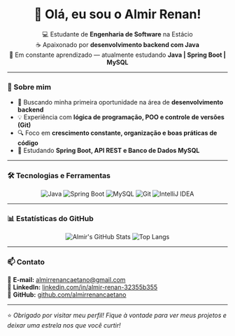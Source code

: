 <h1 align="center">👋 Olá, eu sou o Almir Renan!</h1>

<p align="center">
  💻 Estudante de <strong>Engenharia de Software</strong> na Estácio  
  <br>
  ☕ Apaixonado por <strong>desenvolvimento backend com Java</strong>  
  <br>
  🚀 Em constante aprendizado — atualmente estudando <strong>Java | Spring Boot | MySQL</strong>
</p>

---

### 🧩 Sobre mim

- 🎯 Buscando minha primeira oportunidade na área de **desenvolvimento backend**  
- 💡 Experiência com **lógica de programação, POO e controle de versões (Git)**  
- 🔍 Foco em **crescimento constante, organização e boas práticas de código**  
- 🧠 Estudando **Spring Boot, API REST e Banco de Dados MySQL**

---

### 🛠️ Tecnologias e Ferramentas

<div align="center">

![Java](https://img.shields.io/badge/Java-ED8B00?style=for-the-badge&logo=openjdk&logoColor=white)
![Spring Boot](https://img.shields.io/badge/Spring_Boot-6DB33F?style=for-the-badge&logo=spring-boot&logoColor=white)
![MySQL](https://img.shields.io/badge/MySQL-4479A1?style=for-the-badge&logo=mysql&logoColor=white)
![Git](https://img.shields.io/badge/Git-F05032?style=for-the-badge&logo=git&logoColor=white)
![IntelliJ IDEA](https://img.shields.io/badge/IntelliJ_IDEA-000000?style=for-the-badge&logo=intellij-idea&logoColor=white)

</div>

---

### 📊 Estatísticas do GitHub

<div align="center">
  
![Almir's GitHub Stats](https://github-readme-stats.vercel.app/api?username=almirrenancaetano&show_icons=true&theme=github_dark&hide_border=true)
![Top Langs](https://github-readme-stats.vercel.app/api/top-langs/?username=almirrenancaetano&layout=compact&theme=github_dark&hide_border=true)

</div>

---

### 📫 Contato

📧 **E-mail:** [almirrenancaetano@gmail.com](mailto:almirrenancaetano@gmail.com)  
💼 **LinkedIn:** [linkedin.com/in/almir-renan-32355b355](https://www.linkedin.com/in/almir-renan-32355b355/)  
🔗 **GitHub:** [github.com/almirrenancaetano](https://github.com/almirrenancaetano)

---

⭐ *Obrigado por visitar meu perfil! Fique à vontade para ver meus projetos e deixar uma estrela nos que você curtir!*
